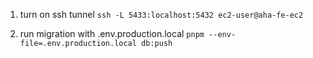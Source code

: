 1. turn on ssh tunnel
   `ssh -L 5433:localhost:5432 ec2-user@aha-fe-ec2`

2. run migration with .env.production.local
   `pnpm --env-file=.env.production.local db:push`
